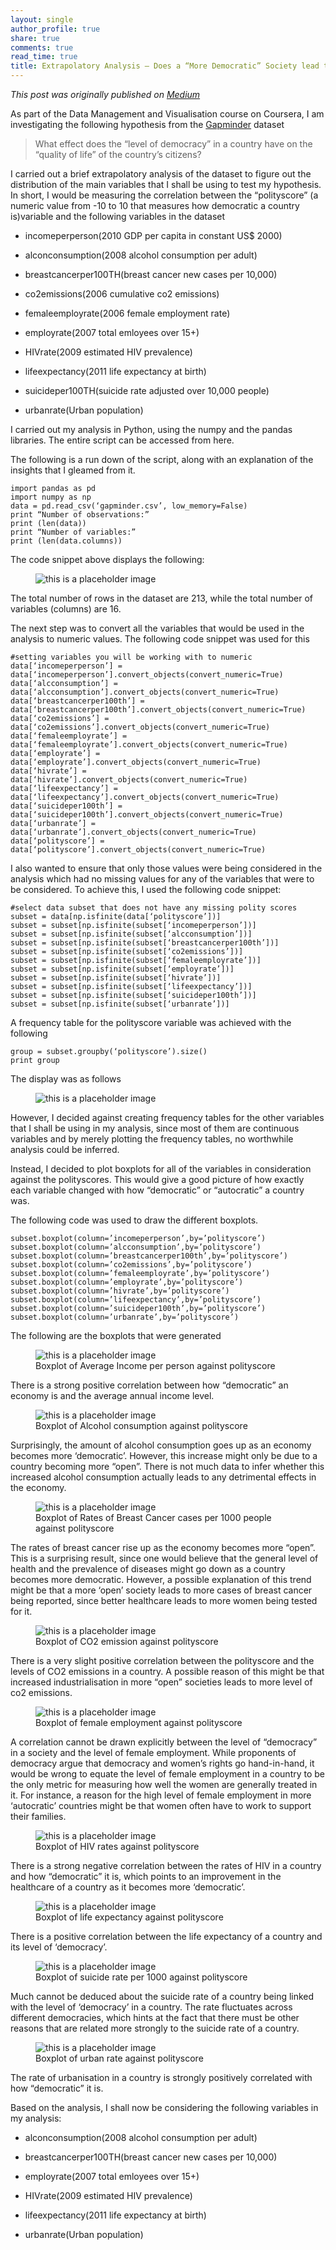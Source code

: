 ```yaml
---
layout: single 
author_profile: true
share: true 
comments: true
read_time: true
title: Extrapolatory Analysis — Does a “More Democratic” Society lead to an improvement in the “quality of life”?
---  
```


*This post was originally published on [Medium](https://medium.com/@ottoman91/extrapolatory-analysis-does-a-more-democratic-society-lead-to-an-improvement-in-the-quality-of-d9183d884d77)*

As part of the Data Management and Visualisation course on Coursera, I am investigating the following hypothesis from the [Gapminder](https://www.gapminder.org/) dataset

> What effect does the “level of democracy” in a country have on the “quality of life” of the country’s citizens?

I carried out a brief extrapolatory analysis of the dataset to figure out the distribution of the main variables that I shall be using to test my hypothesis. In short, I would be measuring the correlation between the “polityscore” (a numeric value from -10 to 10 that measures how democratic a country is)variable and the following variables in the dataset

* incomeperperson(2010 GDP per capita in constant US$ 2000)

* alconconsumption(2008 alcohol consumption per adult)

* breastcancerper100TH(breast cancer new cases per 10,000)

* co2emissions(2006 cumulative co2 emissions)

* femaleemployrate(2006 female employment rate)

* employrate(2007 total emloyees over 15+)

* HIVrate(2009 estimated HIV prevalence)

* lifeexpectancy(2011 life expectancy at birth)

* suicideper100TH(suicide rate adjusted over 10,000 people)

* urbanrate(Urban population)

I carried out my analysis in Python, using the numpy and the pandas libraries. The entire script can be accessed from here.

The following is a run down of the script, along with an explanation of the insights that I gleamed from it.

```
import pandas as pd
import numpy as np
data = pd.read_csv(‘gapminder.csv’, low_memory=False)
print “Number of observations:”
print (len(data)) 
print “Number of variables:”
print (len(data.columns))
```

The code snippet above displays the following:

<figure>
  <img src="/images/extraanalysisimg.png" alt="this is a placeholder image">
</figure>  

The total number of rows in the dataset are 213, while the total number of variables (columns) are 16.

The next step was to convert all the variables that would be used in the analysis to numeric values. The following code snippet was used for this

```
#setting variables you will be working with to numeric
data[‘incomeperperson’] = data[‘incomeperperson’].convert_objects(convert_numeric=True)
data[‘alcconsumption’] = data[‘alcconsumption’].convert_objects(convert_numeric=True)
data[‘breastcancerper100th’] = data[‘breastcancerper100th’].convert_objects(convert_numeric=True)
data[‘co2emissions’] = data[‘co2emissions’].convert_objects(convert_numeric=True)
data[‘femaleemployrate’] = data[‘femaleemployrate’].convert_objects(convert_numeric=True)
data[‘employrate’] = data[‘employrate’].convert_objects(convert_numeric=True)
data[‘hivrate’] = data[‘hivrate’].convert_objects(convert_numeric=True)
data[‘lifeexpectancy’] = data[‘lifeexpectancy’].convert_objects(convert_numeric=True)
data[‘suicideper100th’] = data[‘suicideper100th’].convert_objects(convert_numeric=True)
data[‘urbanrate’] = data[‘urbanrate’].convert_objects(convert_numeric=True) 
data[‘polityscore’] = data[‘polityscore’].convert_objects(convert_numeric=True)
```

I also wanted to ensure that only those values were being considered in the analysis which had no missing values for any of the variables that were to be considered. To achieve this, I used the following code snippet:

```
#select data subset that does not have any missing polity scores
subset = data[np.isfinite(data[‘polityscore’])] 
subset = subset[np.isfinite(subset[‘incomeperperson’])] 
subset = subset[np.isfinite(subset[‘alcconsumption’])]
subset = subset[np.isfinite(subset[‘breastcancerper100th’])]
subset = subset[np.isfinite(subset[‘co2emissions’])]
subset = subset[np.isfinite(subset[‘femaleemployrate’])]
subset = subset[np.isfinite(subset[‘employrate’])]
subset = subset[np.isfinite(subset[‘hivrate’])]
subset = subset[np.isfinite(subset[‘lifeexpectancy’])]
subset = subset[np.isfinite(subset[‘suicideper100th’])]
subset = subset[np.isfinite(subset[‘urbanrate’])]
```

A frequency table for the polityscore variable was achieved with the following

```
group = subset.groupby(‘polityscore’).size()
print group
```

The display was as follows

<figure>
  <img src="/images/freqtable.png" alt="this is a placeholder image">
</figure> 

However, I decided against creating frequency tables for the other variables that I shall be using in my analysis, since most of them are continuous variables and by merely plotting the frequency tables, no worthwhile analysis could be inferred.

Instead, I decided to plot boxplots for all of the variables in consideration against the polityscores. This would give a good picture of how exactly each variable changed with how “democratic” or “autocratic” a country was.

The following code was used to draw the different boxplots.

```
subset.boxplot(column=’incomeperperson’,by=’polityscore’)
subset.boxplot(column=’alcconsumption’,by=’polityscore’)
subset.boxplot(column=’breastcancerper100th’,by=’polityscore’)
subset.boxplot(column=’co2emissions’,by=’polityscore’)
subset.boxplot(column=’femaleemployrate’,by=’polityscore’)
subset.boxplot(column=’employrate’,by=’polityscore’)
subset.boxplot(column=’hivrate’,by=’polityscore’)
subset.boxplot(column=’lifeexpectancy’,by=’polityscore’)
subset.boxplot(column=’suicideper100th’,by=’polityscore’)
subset.boxplot(column=’urbanrate’,by=’polityscore’)
```

The following are the boxplots that were generated

<figure>
  <img src="/images/boxplot1.png" alt="this is a placeholder image">
  <figcaption>Boxplot of Average Income per person against polityscore
</figcaption>
</figure>  

There is a strong positive correlation between how “democratic” an economy is and the average annual income level.

<figure>
  <img src="/images/boxplot2.png" alt="this is a placeholder image">
  <figcaption>Boxplot of Alcohol consumption against polityscore
</figcaption>
</figure>  

Surprisingly, the amount of alcohol consumption goes up as an economy becomes more ‘democratic’. However, this increase might only be due to a country becoming more “open”. There is not much data to infer whether this increased alcohol consumption actually leads to any detrimental effects in the economy.

<figure>
  <img src="/images/boxplot3.png" alt="this is a placeholder image">
  <figcaption>Boxplot of Rates of Breast Cancer cases per 1000 people against polityscore
</figcaption>
</figure>  

The rates of breast cancer rise up as the economy becomes more “open”. This is a surprising result, since one would believe that the general level of health and the prevalence of diseases might go down as a country becomes more democratic. However, a possible explanation of this trend might be that a more ‘open’ society leads to more cases of breast cancer being reported, since better healthcare leads to more women being tested for it.

<figure>
  <img src="/images/boxplot4.png" alt="this is a placeholder image">
  <figcaption>Boxplot of CO2 emission against polityscore
</figcaption>
</figure>  

There is a very slight positive correlation between the polityscore and the levels of CO2 emissions in a country. A possible reason of this might be that increased industrialisation in more “open” societies leads to more level of co2 emissions.

<figure>
  <img src="/images/boxplot5.png" alt="this is a placeholder image">
  <figcaption>Boxplot of female employment against polityscore
</figcaption>
</figure>  

A correlation cannot be drawn explicitly between the level of “democracy” in a society and the level of female employment. While proponents of democracy argue that democracy and women’s rights go hand-in-hand, it would be wrong to equate the level of female employment in a country to be the only metric for measuring how well the women are generally treated in it. For instance, a reason for the high level of female employment in more ‘autocratic’ countries might be that women often have to work to support their families.

<figure>
  <img src="/images/boxplot6.png" alt="this is a placeholder image">
  <figcaption>Boxplot of HIV rates against polityscore
</figcaption>
</figure>  

There is a strong negative correlation between the rates of HIV in a country and how “democratic” it is, which points to an improvement in the healthcare of a country as it becomes more ‘democratic’.


<figure>
  <img src="/images/boxplot7.png" alt="this is a placeholder image">
  <figcaption>Boxplot of life expectancy against polityscore
</figcaption>
</figure> 

There is a positive correlation between the life expectancy of a country and its level of ‘democracy’.

<figure>
  <img src="/images/boxplot8.png" alt="this is a placeholder image">
  <figcaption>Boxplot of suicide rate per 1000 against polityscore
</figcaption>
</figure> 

Much cannot be deduced about the suicide rate of a country being linked with the level of ‘democracy’ in a country. The rate fluctuates across different democracies, which hints at the fact that there must be other reasons that are related more strongly to the suicide rate of a country.

<figure>
  <img src="/images/boxplot9.png" alt="this is a placeholder image">
  <figcaption>Boxplot of urban rate against polityscore
</figcaption>
</figure> 

The rate of urbanisation in a country is strongly positively correlated with how “democratic” it is.

Based on the analysis, I shall now be considering the following variables in my analysis:

* alconconsumption(2008 alcohol consumption per adult)

* breastcancerper100TH(breast cancer new cases per 10,000)

* employrate(2007 total emloyees over 15+)

* HIVrate(2009 estimated HIV prevalence)

* lifeexpectancy(2011 life expectancy at birth)

* urbanrate(Urban population)






